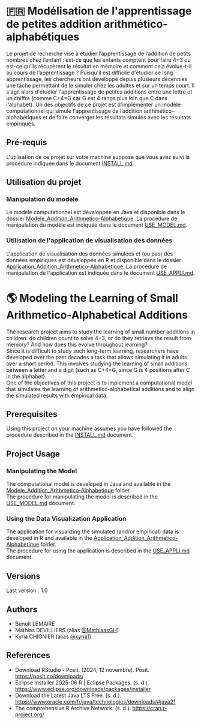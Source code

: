 # 🇫🇷 Modélisation de l'apprentissage de petites addition arithmético-alphabétiques
Le projet de recherche vise à étudier l’apprentissage de l’addition de petits nombres chez l’enfant : est-ce que les enfants comptent pour faire 4+3 ou est-ce qu’ils récupèrent le résultat en mémoire et comment cela évolue-t-il au cours de l’apprentissage ? Puisqu'il est difficile d'étudier ce long apprentissage, les
chercheurs ont développé depuis plusieurs décennies une tâche permettant de le simuler chez les adultes et sur un temps court. Il s'agit alors d'étudier l'apprentissage de petites additions entre une lettre et un chiffre (comme C+4=G car G est 4 rangs plus loin que C dans l'alphabet). 
Un des objectifs de ce projet est d'implémenter un modèle computationnel qui simule l'apprentissage de l’addition arithmético-alphabétiques et de faire converger les résultats simulés avec les résultats empiriques.

## Pré-requis
L'utilisation de ce projet sur votre machine suppose que vous avez suivi la procédure indiquée dans le document [INSTALL.md](./INSTALL.md).

## Utilisation du projet
### Manipulation du modèle
Le modèle computationnel est développée en Java et disponible dans le dossier [Modele_Addition_Arithmetico-Alphabetique](./Modele_Addition_Arithmetico-Alphabetique). 
La procédure de manipulation du modèle est indiquée dans le document [USE_MODEL.md](./USE_MODEL.md).

### Utilisation de l'application de visualisation des données
L'application de visualisation des données simulées et (ou pas) des données empiriques est développée en R et disponible dans le dossier [Application_Addition_Arithmetico-Alphabetique](./Application_Addition_Arithmetico-Alphabetique). 
La procédure de manipulation de l'application est indiquée dans le document [USE_APPLI.md](./USE_APPLI.md).

# 🌎 Modeling the Learning of Small Arithmetico-Alphabetical Additions
The research project aims to study the learning of small number additions in children: do children count to solve 4+3, or do they retrieve the result from memory? And how does this evolve throughout learning?  
Since it is difficult to study such long-term learning, researchers have developed over the past decades a task that allows simulating it in adults over a short period. This involves studying the learning of small additions between a letter and a digit (such as C+4=G, since G is 4 positions after C in the alphabet).  
One of the objectives of this project is to implement a computational model that simulates the learning of arithmetico-alphabetical additions and to align the simulated results with empirical data.

## Prerequisites
Using this project on your machine assumes you have followed the procedure described in the [INSTALL.md](./INSTALL.md) document.

## Project Usage
### Manipulating the Model
The computational model is developed in Java and available in the [Modele_Addition_Arithmetico-Alphabetique](./Modele_Addition_Arithmetico-Alphabetique) folder.  
The procedure for manipulating the model is described in the [USE_MODEL.md](./USE_MODEL.md) document.

### Using the Data Visualization Application
The application for visualizing the simulated (and/or empirical) data is developed in R and available in the [Application_Addition_Arithmetico-Alphabetique](./Application_Addition_Arithmetico-Alphabetique) folder.  
The procedure for using the application is described in the [USE_APPLI.md](./USE_APPLI.md) document.


## Versions
Last version : 1.0

## Authors 
- Benoît LEMAIRE
- Mathias DEVILLIERS (alias [@MathiaasGH](https://github.com/MathiaasGH))
- Kyria CHIGNIER (alias [@kyria1](https://github.com/kyria1))

## References
- Download RStudio - Posit. (2024, 12 novembre). Posit. https://posit.co/downloads/
- Eclipse Installer 2025-06 R | Eclipse Packages. (s. d.). https://www.eclipse.org/downloads/packages/installer
- Download the Latest Java LTS Free. (s. d.). https://www.oracle.com/fr/java/technologies/downloads/#java21
- The comprehensive R Archive Network. (s. d.). https://cran.r-project.org/ 
